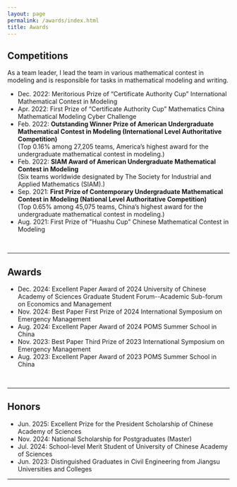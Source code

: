 ```yaml
---
layout: page
permalink: /awards/index.html
title: Awards
---
```


## Competitions
As a team leader, I lead the team in various mathematical contest in modeling and is responsible for tasks in mathematical modeling and writing.
- Dec. 2022: Meritorious Prize of “Certificate Authority Cup” International Mathematical Contest in Modeling
- Apr. 2022: First Prize of “Certificate Authority Cup” Mathematics China Mathematical Modeling Cyber Challenge
- Feb. 2022: **Outstanding Winner Prize of American Undergraduate Mathematical Contest in Modeling (International Level Authoritative Competition)** <br>(Top 0.16% among 27,205 teams, America’s highest award for the undergraduate mathematical contest in modeling.)
- Feb. 2022: **SIAM Award of American Undergraduate Mathematical Contest in Modeling** <br>(Six teams worldwide designated by The Society for Industrial and Applied Mathematics (SIAM).)
- Sep. 2021: **First Prize of Contemporary Undergraduate Mathematical Contest in Modeling (National Level Authoritative Competition)** <br>(Top 0.65% among 45,075 teams, China’s highest award for the undergraduate mathematical contest in modeling.)
- Aug. 2021: First Prize of "Huashu Cup" Chinese Mathematical Contest in Modeling
<br>

---

## Awards

- Dec. 2024: Excellent Paper Award of 2024 University of Chinese Academy of Sciences Graduate Student Forum--Academic Sub-forum on Economics and Management
- Nov. 2024: Best Paper First Prize of 2024 International Symposium on Emergency Management
- Aug. 2024: Excellent Paper Award of 2024 POMS Summer School in China
- Nov. 2023: Best Paper Third Prize of 2023 International Symposium on Emergency Management
- Aug. 2023: Excellent Paper Award of 2023 POMS Summer School in China
<br>

---

## Honors

- Jun. 2025: Excellent Prize for the President Scholarship of Chinese Academy of Sciences
- Nov. 2024: National Scholarship for Postgraduates (Master)
- Jul. 2024: School-level Merit Student of University of Chinese Academy of Sciences
- Jun. 2023: Distinguished Graduates in Civil Engineering from Jiangsu Universities and Colleges

---
